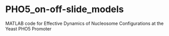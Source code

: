 # PHO5_on-off-slide_models
MATLAB code for Effective Dynamics of Nucleosome Configurations at the Yeast PHO5 Promoter
